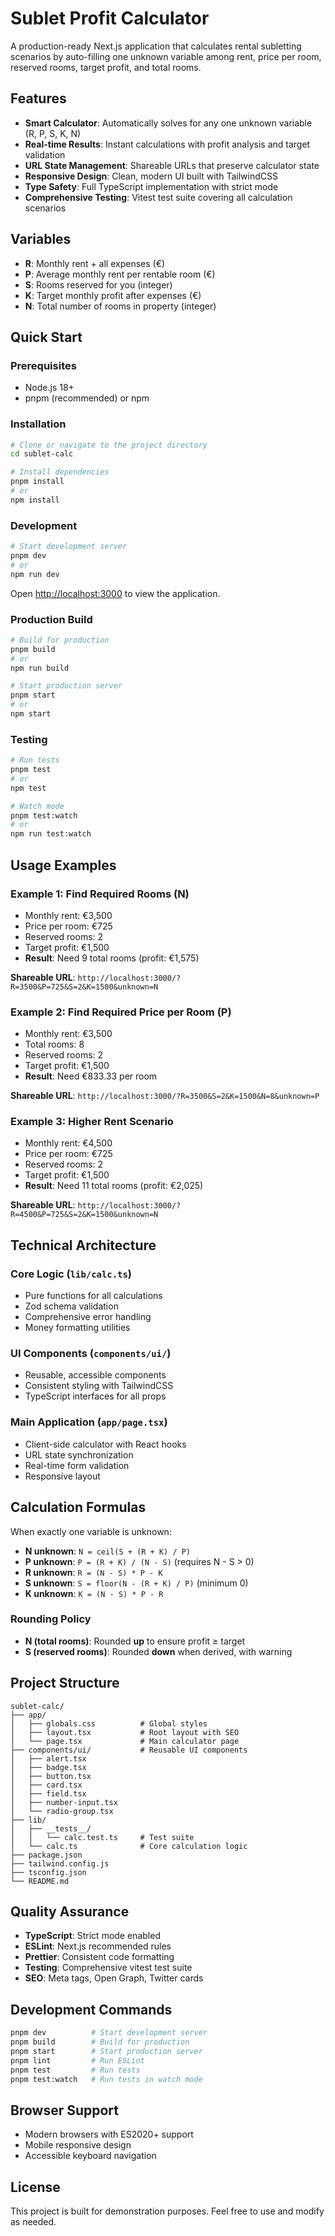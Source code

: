 # Sublet Profit Calculator

A production-ready Next.js application that calculates rental subletting scenarios by auto-filling one unknown variable among rent, price per room, reserved rooms, target profit, and total rooms.

## Features

- **Smart Calculator**: Automatically solves for any one unknown variable (R, P, S, K, N)
- **Real-time Results**: Instant calculations with profit analysis and target validation
- **URL State Management**: Shareable URLs that preserve calculator state
- **Responsive Design**: Clean, modern UI built with TailwindCSS
- **Type Safety**: Full TypeScript implementation with strict mode
- **Comprehensive Testing**: Vitest test suite covering all calculation scenarios

## Variables

- **R**: Monthly rent + all expenses (€)
- **P**: Average monthly rent per rentable room (€)
- **S**: Rooms reserved for you (integer)
- **K**: Target monthly profit after expenses (€)
- **N**: Total number of rooms in property (integer)

## Quick Start

### Prerequisites

- Node.js 18+ 
- pnpm (recommended) or npm

### Installation

```bash
# Clone or navigate to the project directory
cd sublet-calc

# Install dependencies
pnpm install
# or
npm install
```

### Development

```bash
# Start development server
pnpm dev
# or  
npm run dev
```

Open [http://localhost:3000](http://localhost:3000) to view the application.

### Production Build

```bash
# Build for production
pnpm build
# or
npm run build

# Start production server
pnpm start
# or
npm start
```

### Testing

```bash
# Run tests
pnpm test
# or
npm test

# Watch mode
pnpm test:watch
# or
npm run test:watch
```

## Usage Examples

### Example 1: Find Required Rooms (N)
- Monthly rent: €3,500
- Price per room: €725
- Reserved rooms: 2
- Target profit: €1,500
- **Result**: Need 9 total rooms (profit: €1,575)

**Shareable URL**: `http://localhost:3000/?R=3500&P=725&S=2&K=1500&unknown=N`

### Example 2: Find Required Price per Room (P)
- Monthly rent: €3,500
- Total rooms: 8
- Reserved rooms: 2
- Target profit: €1,500
- **Result**: Need €833.33 per room

**Shareable URL**: `http://localhost:3000/?R=3500&S=2&K=1500&N=8&unknown=P`

### Example 3: Higher Rent Scenario
- Monthly rent: €4,500
- Price per room: €725
- Reserved rooms: 2
- Target profit: €1,500
- **Result**: Need 11 total rooms (profit: €2,025)

**Shareable URL**: `http://localhost:3000/?R=4500&P=725&S=2&K=1500&unknown=N`

## Technical Architecture

### Core Logic (`lib/calc.ts`)
- Pure functions for all calculations
- Zod schema validation
- Comprehensive error handling
- Money formatting utilities

### UI Components (`components/ui/`)
- Reusable, accessible components
- Consistent styling with TailwindCSS
- TypeScript interfaces for all props

### Main Application (`app/page.tsx`)
- Client-side calculator with React hooks
- URL state synchronization
- Real-time form validation
- Responsive layout

## Calculation Formulas

When exactly one variable is unknown:

- **N unknown**: `N = ceil(S + (R + K) / P)`
- **P unknown**: `P = (R + K) / (N - S)` (requires N - S > 0)
- **R unknown**: `R = (N - S) * P - K`
- **S unknown**: `S = floor(N - (R + K) / P)` (minimum 0)
- **K unknown**: `K = (N - S) * P - R`

### Rounding Policy
- **N (total rooms)**: Rounded **up** to ensure profit ≥ target
- **S (reserved rooms)**: Rounded **down** when derived, with warning

## Project Structure

```
sublet-calc/
├── app/
│   ├── globals.css          # Global styles
│   ├── layout.tsx           # Root layout with SEO
│   └── page.tsx             # Main calculator page
├── components/ui/           # Reusable UI components
│   ├── alert.tsx
│   ├── badge.tsx
│   ├── button.tsx
│   ├── card.tsx
│   ├── field.tsx
│   ├── number-input.tsx
│   └── radio-group.tsx
├── lib/
│   ├── __tests__/
│   │   └── calc.test.ts     # Test suite
│   └── calc.ts              # Core calculation logic
├── package.json
├── tailwind.config.js
├── tsconfig.json
└── README.md
```

## Quality Assurance

- **TypeScript**: Strict mode enabled
- **ESLint**: Next.js recommended rules
- **Prettier**: Consistent code formatting
- **Testing**: Comprehensive vitest test suite
- **SEO**: Meta tags, Open Graph, Twitter cards

## Development Commands

```bash
pnpm dev          # Start development server
pnpm build        # Build for production
pnpm start        # Start production server
pnpm lint         # Run ESLint
pnpm test         # Run tests
pnpm test:watch   # Run tests in watch mode
```

## Browser Support

- Modern browsers with ES2020+ support
- Mobile responsive design
- Accessible keyboard navigation

## License

This project is built for demonstration purposes. Feel free to use and modify as needed.

